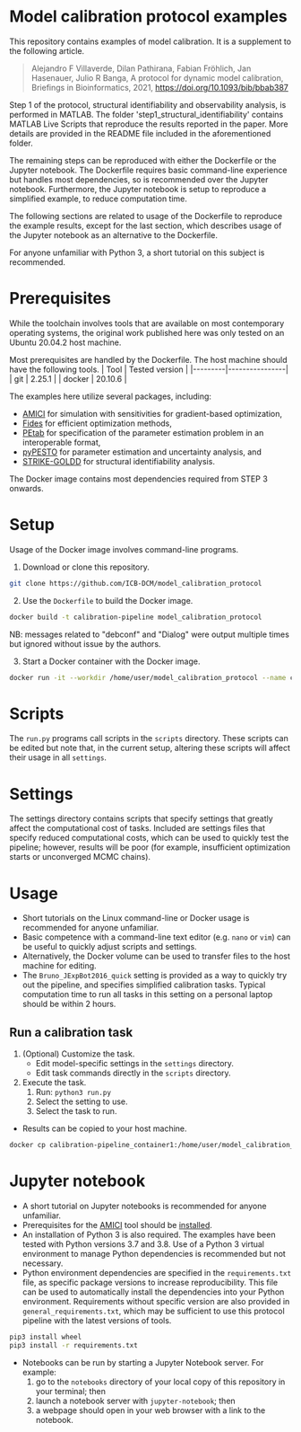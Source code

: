 # Model calibration protocol examples
This repository contains examples of model calibration. It is a supplement to the following article.
> Alejandro F Villaverde, Dilan Pathirana, Fabian Fröhlich, Jan Hasenauer, Julio R Banga, A protocol for dynamic model calibration, Briefings in Bioinformatics, 2021, https://doi.org/10.1093/bib/bbab387 

Step 1 of the protocol, structural identifiability and observability analysis, is performed in MATLAB. The folder 'step1_structural_identifiability' contains MATLAB Live Scripts that reproduce the results reported in the paper. More details are provided in the README file included in the aforementioned folder.

The remaining steps can be reproduced with either the Dockerfile or the Jupyter notebook. The Dockerfile requires basic command-line experience but handles most dependencies, so is recommended over the Jupyter notebook. Furthermore, the Jupyter notebook is setup to reproduce a simplified example, to reduce computation time.

The following sections are related to usage of the Dockerfile to reproduce the example results, except for the last section, which describes usage of the Jupyter notebook as an alternative to the Dockerfile.

For anyone unfamiliar with Python 3, a short tutorial on this subject is recommended.

# Prerequisites
While the toolchain involves tools that are available on most contemporary operating systems, the original work published here was only tested on an Ubuntu 20.04.2 host machine.

Most prerequisites are handled by the Dockerfile. The host machine should have the following tools.
| Tool    | Tested version |
|---------|----------------|
| git     | 2.25.1         |
| docker  | 20.10.6        |

The examples here utilize several packages, including:
- [AMICI](https://github.com/AMICI-dev/AMICI) for simulation with sensitivities for gradient-based optimization,
- [Fides](https://github.com/fides-dev/fides) for efficient optimization methods,
- [PEtab](https://github.com/PEtab-dev/PEtab) for specification of the parameter estimation problem in an interoperable format,
- [pyPESTO](https://github.com/ICB-DCM/pyPESTO) for parameter estimation and uncertainty analysis, and
- [STRIKE-GOLDD](https://github.com/afvillaverde/strike-goldd) for structural identifiability analysis.

The Docker image contains most dependencies required from STEP 3 onwards.

# Setup
Usage of the Docker image involves command-line programs.
1. Download or clone this repository.
```bash
git clone https://github.com/ICB-DCM/model_calibration_protocol
```

2. Use the `Dockerfile` to build the Docker image.
```bash
docker build -t calibration-pipeline model_calibration_protocol
```
NB: messages related to "debconf" and "Dialog" were output multiple times but ignored without issue by the authors.

3. Start a Docker container with the Docker image.
```bash
docker run -it --workdir /home/user/model_calibration_protocol --name calibration-pipeline_container1 calibration-pipeline
```

# Scripts
The `run.py` programs call scripts in the `scripts` directory. These scripts can be edited but note that, in the current setup, altering these scripts will affect their usage in all `settings`.

# Settings
The settings directory contains scripts that specify settings that greatly affect the computational cost of tasks. Included are settings files that specify reduced computational costs, which can be used to quickly test the pipeline; however, results will be poor (for example, insufficient optimization starts or unconverged MCMC chains).

# Usage
- Short tutorials on the Linux command-line or Docker usage is recommended for anyone unfamiliar.
- Basic competence with a command-line text editor (e.g. `nano` or `vim`) can be useful to quickly adjust scripts and settings.
- Alternatively, the Docker volume can be used to transfer files to the host machine for editing.
- The `Bruno_JExpBot2016_quick` setting is provided as a way to quickly try out the pipeline, and specifies simplified calibration tasks. Typical computation time to run all tasks in this setting on a personal laptop should be within 2 hours.

## Run a calibration task
1. (Optional) Customize the task.
    - Edit model-specific settings in the `settings` directory.
    - Edit task commands directly in the `scripts` directory.
2. Execute the task.
    1. Run: `python3 run.py`
    2. Select the setting to use.
    3. Select the task to run.

- Results can be copied to your host machine.
```bash
docker cp calibration-pipeline_container1:/home/user/model_calibration_protocol/output/. model_calibration_protocol/output
```

# Jupyter notebook
- A short tutorial on Jupyter notebooks is recommended for anyone unfamiliar.
- Prerequisites for the [AMICI](https://github.com/AMICI-dev/AMICI) tool should be [installed](https://amici.readthedocs.io/en/latest/python_installation.html).
- An installation of Python 3 is also required. The examples have been tested with Python versions 3.7 and 3.8. Use of a Python 3 virtual environment to manage Python dependencies is recommended but not necessary.
- Python environment dependencies are specified in the `requirements.txt` file, as specific package versions to increase reproducibility. This file can be used to automatically install the dependencies into your Python environment. Requirements without specific version are also provided in `general_requirements.txt`, which may be sufficient to use this protocol pipeline with the latest versions of tools.
```bash
pip3 install wheel
pip3 install -r requirements.txt
```
- Notebooks can be run by starting a Jupyter Notebook server. For example:
  1. go to the `notebooks` directory of your local copy of this repository in your terminal; then
  2. launch a notebook server with `jupyter-notebook`; then
  3. a webpage should open in your web browser with a link to the notebook.
